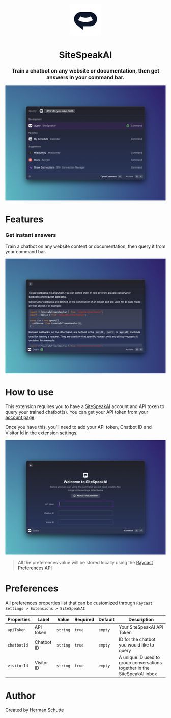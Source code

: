 <p align="center">
<img width=100 src="assets/extension-icon.png">
</p>

<h1 align="center">SiteSpeakAI</h1>

<h3 align="center">
Train a chatbot on any website or documentation, then get answers in your command bar.
</h3>

![Query view](media/sitespeakai-1.png)


# Features

### Get instant answers

Train a chatbot on any website content or documentation, then query it from your command bar.

![Answer view](media/sitespeakai-2.png)


# How to use

This extension requires you to have a [SiteSpeakAI](https://sitespeak.ai) account and API token to query your trained chatbot(s). You can get your API token from your [account page](https://sitespeak.ai/user/api-tokens).

Once you have this, you'll need to add your API token, Chatbot ID and Visitor Id in the extension settings.

![Initial view](media/sitespeakai-3.png)

> All the preferences value will be stored locally using the [Raycast Preferences API](https://developers.raycast.com/api-reference/preferences)

# Preferences

All preferences properties list that can be customized through `Raycast Settings > Extensions > SiteSpeakAI`

| Properties     | Label         | Value    | Required | Default | Description                                                              |
| -------------- | ------------- | -------- | -------- | ------- | ------------------------------------------------------------------------ |
| `apiToken` | API token | `string` | `true`   | `empty` | Your SiteSpeakAI API Token                                              |
| `chatbotId`     | Chatbot ID     | `string` | `true`   | `empty` | ID for the chatbot you would like to query                                                   |
| `visitorId`    | Visitor ID    | `string` | `true`   | `empty` | A unique ID used to group conversations together in the SiteSpeakAI inbox |

# Author

Created by [Herman Schutte](https://github.com/hermanschutte)